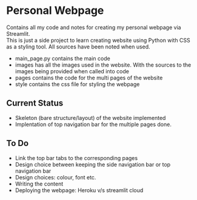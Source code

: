 # Personal Webpage
Contains all my code and notes for creating my personal webpage via Streamlit. \
This is just a side project to learn creating website using Python with CSS as a styling tool. 
All sources have been noted when used.

- main_page.py contains the main code
- images has all the images used in the website. With the sources to the images being provided when called into code
- pages contains the code for the multi pages of the website
- style contains the css file for styling the webpage

## Current Status
- Skeleton (bare structure/layout) of the website implemented
- Implentation of top navigation bar for the multiple pages done.

## To Do
- Link the top bar tabs to the corresponding pages
- Design choice between keeping the side navigation bar or top navigation bar
- Design choices: colour, font etc.
- Writing the content
- Deploying the webpage: Heroku v/s streamlit cloud
